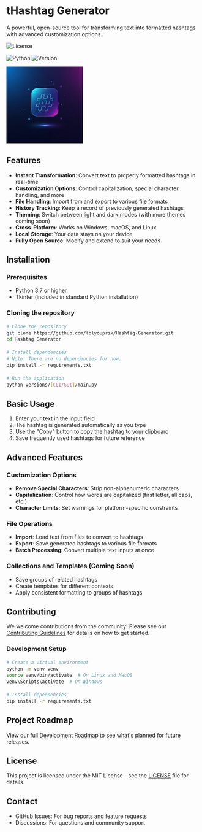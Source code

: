 # tHashtag Generator

A powerful, open-source tool for transforming text into formatted hashtags with advanced customization options.

![License](https://img.shields.io/badge/License-MIT-blue.svg)

![Python](https://img.shields.io/badge/Python-3.7+-green.svg)
![Version](https://img.shields.io/badge/Version-0.1.0-orange.svg)

<img src="logo.jpg" alt="Text-to-Hashtah App Logo" style="width: 200px; height: 200px;"/>

## Features

- **Instant Transformation**: Convert text to properly formatted hashtags in real-time
- **Customization Options**: Control capitalization, special character handling, and more
- **File Handling**: Import from and export to various file formats
- **History Tracking**: Keep a record of previously generated hashtags
- **Theming**: Switch between light and dark modes (with more themes coming soon)
- **Cross-Platform**: Works on Windows, macOS, and Linux
- **Local Storage**: Your data stays on your device
- **Fully Open Source**: Modify and extend to suit your needs

## Installation

### Prerequisites

- Python 3.7 or higher
- Tkinter (included in standard Python installation)

### Cloning the repository

```bash
# Clone the repository
git clone https://github.com/lolyouprik/Hashtag-Generator.git
cd Hashtag Generator

# Install dependencies
# Note: There are no dependencies for now.
pip install -r requirements.txt

# Run the application
python versions/[CLI/GUI]/main.py
```

## Basic Usage

1. Enter your text in the input field
2. The hashtag is generated automatically as you type
3. Use the "Copy" button to copy the hashtag to your clipboard
4. Save frequently used hashtags for future reference

## Advanced Features

### Customization Options

- **Remove Special Characters**: Strip non-alphanumeric characters
- **Capitalization**: Control how words are capitalized (first letter, all caps, etc.)
- **Character Limits**: Set warnings for platform-specific constraints

### File Operations

- **Import**: Load text from files to convert to hashtags
- **Export**: Save generated hashtags to various file formats
- **Batch Processing**: Convert multiple text inputs at once

### Collections and Templates (Coming Soon)

- Save groups of related hashtags
- Create templates for different contexts
- Apply consistent formatting to groups of hashtags

## Contributing

We welcome contributions from the community! Please see our [Contributing Guidelines](CONTRIBUTING.md) for details on how to get started.

### Development Setup

```bash
# Create a virtual environment
python -m venv venv
source venv/bin/activate  # On Linux and MacOS
venv\Scripts\activate  # On Windows

# Install dependencies
pip install -r requirements.txt
```

## Project Roadmap

View our full [Development Roadmap](ROADMAP.md) to see what's planned for future releases.

## License

This project is licensed under the MIT License - see the [LICENSE](LICENSE) file for details.

## Contact

- GitHub Issues: For bug reports and feature requests
- Discussions: For questions and community support

